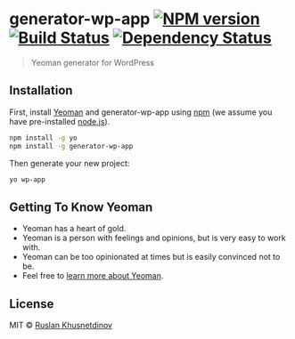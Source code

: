 # generator-wp-app [![NPM version][npm-image]][npm-url] [![Build Status][travis-image]][travis-url] [![Dependency Status][daviddm-image]][daviddm-url]
> Yeoman generator for WordPress

## Installation

First, install [Yeoman](http://yeoman.io) and generator-wp-app using [npm](https://www.npmjs.com/) (we assume you have pre-installed [node.js](https://nodejs.org/)).

```bash
npm install -g yo
npm install -g generator-wp-app
```

Then generate your new project:

```bash
yo wp-app
```

## Getting To Know Yeoman

 * Yeoman has a heart of gold.
 * Yeoman is a person with feelings and opinions, but is very easy to work with.
 * Yeoman can be too opinionated at times but is easily convinced not to be.
 * Feel free to [learn more about Yeoman](http://yeoman.io/).

## License

MIT © [Ruslan Khusnetdinov](http://ruslankhh.com)

[npm-image]: https://badge.fury.io/js/generator-wp-app.svg
[npm-url]: https://npmjs.org/package/generator-wp-app
[travis-image]: https://travis-ci.org/ruslankhh/generator-wp-app.svg?branch=master
[travis-url]: https://travis-ci.org/ruslankhh/generator-wp-app
[daviddm-image]: https://david-dm.org/ruslankhh/generator-wp-app.svg?theme=shields.io
[daviddm-url]: https://david-dm.org/ruslankhh/generator-wp-app

